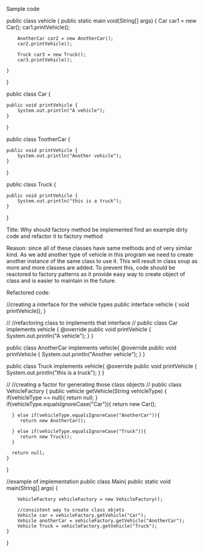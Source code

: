Sample code

public class vehicle {
    public static main void(String[] args) {
        Car car1 = new Car();
        car1.printVehicle();
        
        AnotherCar car2 = new AnotherCar();
        car2.printVehicle();

        Truck car3 = new Truck();
        car3.printVehicle();

    }
}

public class Car {

    public void printVehicle {
        System.out.println("A vehicle");
    }
}

public class TnotherCar {

    public void printVehicle {
        System.out.println("Another vehicle");
    }
}

public class Truck {

    public void printVehicle {
        System.out.println("this is a truck");
    }
}

Title: Why should factory method be implemented find an example dirty code and refactor it to factory method

Reason:
since all of these classes have same methods and of very similar kind. As we add another type of vehicle in this program we need to create another instance of the same class to use it. This will result in class soup as more and more classes are added. To prevent this, code should be reactored to factory patterns as it provide easy way to create object of class and is easier to maintain in the future.


Refactored code:

//creating a interface for the vehicle types
public interface vehicle {
    void printVehicle();
}

//
//refactoring class to implements that interface
//
public class Car implements vehicle {
    @override
    public void printVehicle {
        System.out.println("A vehicle");
    }
}

public class AnotherCar implements vehicle{
    @override
    public void printVehicle {
        System.out.println("Another vehicle");
    }
}

public class Truck implements vehicle{
    @override
    public void printVehicle {
        System.out.println("this is a truck");
    }
}

//
//creating a factor for generating those class objects
//
public class VehicleFactory {
    public vehicle getVehicle(String vehicleType) {
      if(vehicleType == null){
         return null;
      }		
      if(vehicleType.equalsIgnoreCase("Car")){
         return new Car();
         
      } else if(vehicleType.equalsIgnoreCase("AnotherCar")){
         return new AnotherCar();
         
      } else if(vehicleType.equalsIgnoreCase("Truck")){
         return new Truck();
      }
      
      return null;  
    }
}


//example of implementation
public class Main{
    public static void main(String[] args) {


        VehicleFactory vehicleFactory = new VehicleFactory();

        //consistent way to create class objets
        Vehicle car = vehicleFactory.getVehicle("Car");
        Vehicle anotherCar = vehicleFactory.getVehicle("AnotherCar");
        Vehicle Truck = vehicleFactory.getVehicle("Truck");
    }

   

}
